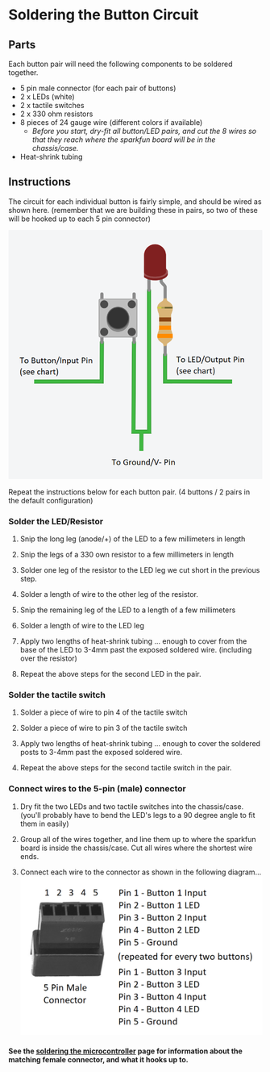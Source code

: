 # Soldering the Button Circuit

## Parts

Each button pair will need the following components to be soldered together.

- 5 pin male connector (for each pair of buttons)
- 2 x LEDs (white)
- 2 x tactile switches
- 2 x 330 ohm resistors
- 8 pieces of 24 gauge wire (different colors if available)
  - _Before you start, dry-fit all button/LED pairs, and cut the 8 wires so that they reach where the sparkfun board will be in the chassis/case._
- Heat-shrink tubing

## Instructions

The circuit for each individual button is fairly simple, and should be wired as shown here.  (remember that we are building these in pairs, so two of these will be hooked up to each 5 pin connector)

![button/led circuit](button-assembly-circuit.png)

Repeat the instructions below for each button pair.  (4 buttons / 2 pairs in the default configuration)

### Solder the LED/Resistor

  1. Snip the long leg (anode/+) of the LED to a few millimeters in length

  2. Snip the legs of a 330 own resistor to a few millimeters in length

  3. Solder one leg of the resistor to the LED leg we cut short in the previous step.

  4. Solder a length of wire to the other leg of the resistor.

  5. Snip the remaining leg of the LED to a length of a few millimeters

  6. Solder a length of wire to the LED leg

  7. Apply two lengths of heat-shrink tubing ... enough to cover from the base of the LED to 3-4mm past the exposed soldered wire.  (including over the resistor)

  8. Repeat the above steps for the second LED in the pair.

### Solder the tactile switch

  1. Solder a piece of wire to pin 4 of the tactile switch

  2. Solder a piece of wire to pin 3 of the tactile switch

  3. Apply two lengths of heat-shrink tubing ... enough to cover the soldered posts to 3-4mm past the exposed soldered wire.

  4. Repeat the above steps for the second tactile switch in the pair.

### Connect wires to the 5-pin (male) connector

  1. Dry fit the two LEDs and two tactile switches into the chassis/case.  (you'll probably have to bend the LED's legs to a 90 degree angle to fit them in easily)

  2. Group all of the wires together, and line them up to where the sparkfun board is inside the chassis/case.  Cut all wires where the shortest wire ends.

  3. Connect each wire to the connector as shown in the following diagram...
     ![button/led connector (pair)](button-pair-connector-pinout.png)

#### See the [soldering the microcontroller](howto-solder-microcontroller-board.md) page for information about the matching female connector, and what it hooks up to.

